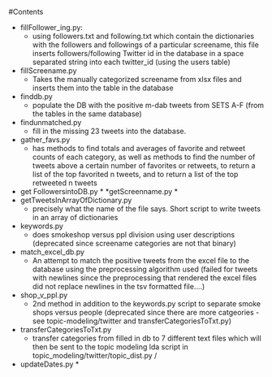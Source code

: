 #Contents
* fillFollower_ing.py:
  * using followers.txt and following.txt which contain the dictionaries with the followers and followings of a particular screename, this file inserts followers/following Twitter id in the database in a space separated string into each twitter_id (using the users table) 
* fillScreename.py
  * Takes the manually categorized screename from xlsx files and inserts them into the table in the database
* finddb.py
  * populate the DB with the positive m-dab tweets from SETS A-F (from the tables in the same database) 
* findunmatched.py 
  * fill in the missing 23 tweets into the database.
* gather_favs.py
  * has methods to find totals and averages of favorite and retweet counts of each category, as well as methods to find the number of tweets above a certain number of favorites or retweets, to return a list of the top favorited n tweets, and to return a list of the top retweeted n tweets
* get FollowersintoDB.py
  * 
*getScreenname.py
  * 
* getTweetsInArrayOfDictionary.py
  * precisely what the name of the file says. Short script to write tweets in an array of dictionaries
* keywords.py 
  * does smokeshop versus ppl division using user descriptions (deprecated since screename categories are not that binary) 
* match_excel_db.py
  * An attempt to match the positive tweets from the excel file to the database using the preprocessing algorithm used (failed for tweets with newlines since the preprocessing that rendered the excel files did not replace newlines in the tsv formatted file....) 
* shop_v_ppl.py 
  * 2nd method in addition to the keywords.py script to separate smoke shops versus people (deprecated since there are more catgeories - see topic-modeling/twitter and transferCategoriesToTxt.py)
* transferCategoriesToTxt.py
  * transfer categories from filled in db to 7 different text files which will then be sent to the topic modeling lda script in topic_modeling/twitter/topic_dist.py / 
* updateDates.py
  * 



